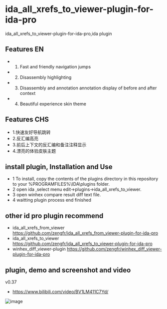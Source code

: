 # ida_all_xrefs_to_viewer-plugin-for-ida-pro
ida_all_xrefs_to_viewer-plugin-for-ida-pro,ida plugin

## Features EN ##
- 1. Fast and friendly navigation jumps
- 2. Disassembly highlighting
- 3. Disassembly and annotation annotation display of before and after context
- 4. Beautiful experience skin theme

## Features CHS ##
- 1.快速友好导航跳转
- 2.反汇编高亮
- 3.前后上下文的反汇编和备注注释显示
- 4.漂亮的体验皮肤主题

## install plugin, Installation and Use ##

- 1 To install, copy the contents of the plugins directory in this repository to your %PROGRAMFILES%\IDA\plugins folder. 
- 2 open ida ,select menu edit->plugins->ida_all_xrefs_to_viewer.
- 3 open winhex compare result diff text file.
- 4 waitting plugin process end finished

## other id pro plugin recommend ##
- ida_all_xrefs_from_viewer https://github.com/zengfr/ida_all_xrefs_from_viewer-plugin-for-ida-pro
- ida_all_xrefs_to_viewer https://github.com/zengfr/ida_all_xrefs_to_viewer-plugin-for-ida-pro
- winhex_diff_viewer-plugin https://github.com/zengfr/winhex_diff_viewer-plugin-for-ida-pro

## plugin, demo and screenshot and video ##

v0.37
- https://www.bilibili.com/video/BV1LM411C7Yd/

![image](https://user-images.githubusercontent.com/9524903/202171612-34732d74-f610-42b4-b5df-34e097493a9d.png)
